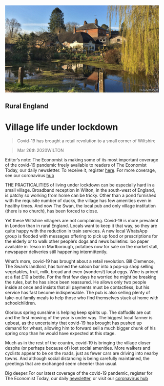 ![](./images/20200328_BRP505.jpg)

## Rural England

# Village life under lockdown

> Covid-19 has brought a retail revolution to a small corner of Wiltshire

> Mar 26th 2020WILTON

Editor’s note: The Economist is making some of its most important coverage of the covid-19 pandemic freely available to readers of The Economist Today, our daily newsletter. To receive it, register [here](https://www.economist.com//newslettersignup). For more coverage, see our coronavirus [hub](https://www.economist.com//coronavirus)

THE PRACTICALITIES of living under lockdown can be especially hard in a small village. Broadband reception in Wilton, in the south-west of England, is patchy so working from home can be tricky. Other than a pond furnished with the requisite number of ducks, the village has few amenities even in healthy times. And now The Swan, the local pub and only village institution (there is no church), has been forced to close.

Yet these Wiltshire villagers are not complaining. Covid-19 is more prevalent in London than in rural England. Locals want to keep it that way, so they are quite happy with the reduction in train services. A new local WhatsApp group is flooded with messages offering to pick up food or prescriptions for the elderly or to walk other people’s dogs and news bulletins: loo paper available in Tesco in Marlborough, potatoes now for sale on the market stall, newspaper deliveries still happening intermittently.

What’s more, covid-19 has brought about a retail revolution. Bill Clemence, The Swan’s landlord, has turned the saloon bar into a pop-up shop selling vegetables, fruit, milk, bread and even (wonders!) local eggs. Wine is priced at a flat £10 a bottle. For the first few days he worried he might be breaking the rules, but he has since been reassured. He allows only two people inside at once and insists that all payments must be contactless, but his service has fast become indispensable. The pub is also selling plenty of take-out family meals to help those who find themselves stuck at home with schoolchildren.

Glorious spring sunshine is helping keep spirits up. The daffodils are out and the first mowing of the year is under way. The biggest local farmer is upbeat, as the uncertainty that covid-19 has brought has pushed up demand for wheat, allowing him to forward sell a much bigger chunk of his spring crop than he would have expected at this stage.

Much as in the rest of the country, covid-19 is bringing the village closer despite (or perhaps because of) lost social amenities. More walkers and cyclists appear to be on the roads, just as fewer cars are driving into nearby towns. And although social distancing is being carefully maintained, the greetings that are exchanged seem cheerier than usual.

Dig deeper:For our latest coverage of the covid-19 pandemic, register for The Economist Today, our daily [newsletter](https://www.economist.com//newslettersignup), or visit our [coronavirus hub](https://www.economist.com//coronavirus)